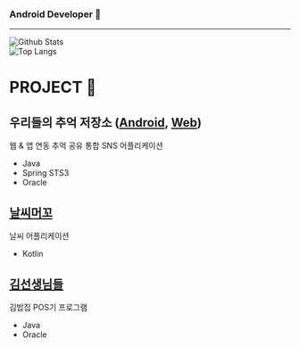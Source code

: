 
### Android Developer 👋
___
![Github Stats](https://github-readme-stats.vercel.app/api?username=aoqnwnd&show_icons=true&theme=dracula)<br>
![Top Langs](https://github-readme-stats.vercel.app/api/top-langs/?username=aoqnwnd&theme=dracula)

# PROJECT 📃

## 우리들의 추억 저장소 ([Android](https://github.com/InjaeLee-new/OurMemoryMobile),  [Web](https://github.com/aoqnwnd/OurMemoryWeb))<br>
웹 & 앱 연동 추억 공유 통합 SNS 어플리케이션
- Java
- Spring STS3
- Oracle

## [날씨머꼬](https://github.com/SANDY-9/Project_NSMGG)
날씨 어플리케이션
- Kotlin

## [김선생님들](https://github.com/aoqnwnd/gimbab)
김밥집 POS기 프로그램
- Java
- Oracle

<!--
**aoqnwnd/aoqnwnd** is a ✨ _special_ ✨ repository because its `README.md` (this file) appears on your GitHub profile.

Here are some ideas to get you started:

- 🔭 I’m currently working on ...
- 🌱 I’m currently learning ...
- 👯 I’m looking to collaborate on ...
- 🤔 I’m looking for help with ...
- 💬 Ask me about ...
- 📫 How to reach me: ...
- 😄 Pronouns: ...
- ⚡ Fun fact: ...
-->
